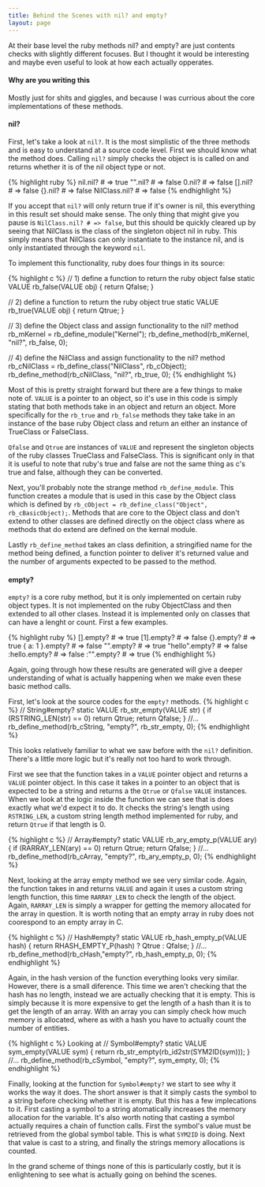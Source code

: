 ```yaml
---
title: Behind the Scenes with nil? and empty?
layout: page
---
```


At their base level the ruby methods nil? and empty? are just contents checks with slightly different focuses.  But I thought it would be interesting and maybe even useful to look at how each actually opperates.

#### Why are you writing this

Mostly just for shits and giggles, and because I was currious about the core implementations of these methods.

#### nil?

First, let's take a look at `nil?`.  It is the most simplistic of the three methods and is easy to understand at a source code level.  First we should know what the method does.  Calling `nil?` simply checks the object is is called on and returns whether it is of the nil object type or not.

{% highlight ruby %}
  nil.nil? # => true
  "".nil? # => false
  0.nil? # => false
  [].nil? # => false
  {}.nil? # => false
  NilClass.nil? # => false
{% endhighlight %}

If you accept that `nil?` will only return true if it's owner is nil, this everything in this result set should make sense.  The only thing that might give you pause is `NilClass.nil? # => false`, but this should be quickly cleared up by seeing that NilClass is the class of the singleton object nil in ruby.  This simply means that NilClass can only instantiate to the instance nil, and is only instantiated through the keyword `nil`.

To implement this functionality, ruby does four things in its source:

{% highlight c %}
  // 1) define a function to return the ruby object false
  static VALUE
  rb_false(VALUE obj)
  {
    return Qfalse;
  }

  // 2) define a function to return the ruby object true
  static VALUE
  rb_true(VALUE obj)
  {
    return Qtrue;
  }

  // 3) define the Object class and assign functionality to the nil? method
  rb_mKernel = rb_define_module("Kernel");
  rb_define_method(rb_mKernel, "nil?", rb_false, 0);

  // 4) define the NilClass and assign functionality to the nil? method
  rb_cNilClass = rb_define_class("NilClass", rb_cObject);
  rb_define_method(rb_cNilClass, "nil?", rb_true, 0);
{% endhighlight %}

Most of this is pretty straight forward but there are a few things to make note of.  `VALUE` is a pointer to an object, so it's use in this code is simply stating that both methods take in an object and return an object.  More specifically for the `rb_true` and `rb_false` methods they take take in an instance of the base ruby Object class and return an either an instance of TrueClass or FalseClass.

`Qfalse` and `Qtrue` are instances of  `VALUE` and represent the singleton objects of the ruby classes TrueClass and FalseClass.  This is significant only in that it is useful to note that ruby's true and false are not the same thing as c's true and false, although they can be converted.

Next, you'll probably note the strange method `rb_define_module`.  This function creates a module that is used in this case by the Object class which is defined by `rb_cObject = rb_define_class("Object", rb_cBasicObject);`.  Methods that are core to the Object class and don't extend to other classes are defined directly on the object class where as methods that do extend are defined on the kernal module.

Lastly `rb_define_method` takes an class definition, a stringified name for the method being defined, a function pointer to deliver it's returned value and the number of arguments expected to be passed to the method.

#### empty?

`empty?` is a core ruby method, but it is only implemented on certain ruby object types. It is not implemented on the ruby ObjectClass and then extended to all other clases.  Instead it is implemented only on classes that can have a lenght or count.  First a few examples.

{% highlight ruby %}
[].empty? # => true
[1].empty? # => false
{}.empty? # => true
{ a: 1 }.empty? # => false
"".empty? # => true
"hello".empty? # => false
:hello.empty? # => false
:"".empty? # => true
{% endhighlight %}

Again, going through how these results are generated will give a deeper understanding of what is actually happening when we make even these basic method calls.

First, let's look at the source codes for the `empty?` methods.
{% highlight c %}
// String#empty?
static VALUE
rb_str_empty(VALUE str)
{
  if (RSTRING_LEN(str) == 0)
    return Qtrue;
  return Qfalse;
}
//...
rb_define_method(rb_cString, "empty?", rb_str_empty, 0);
{% endhighlight %}

This looks relatively familiar to what we saw before with the `nil?` definition.  There's a little more logic but it's really not too hard to work through.

First we see that the function takes in a `VALUE` pointer object and returns a `VALUE` pointer object.  In this case it takes in a pointer to an object that is expected to be a string and returns a the `Qtrue` or `Qfalse` `VALUE` instances.  When we look at the logic inside the function we can see that is does exactly what we'd expect it to do.  It checks the string's length using `RSTRING_LEN`, a custom string length method implemented for ruby, and return `Qtrue` if that length is 0.

{% highlight c %}
// Array#empty?
static VALUE
rb_ary_empty_p(VALUE ary)
{
  if (RARRAY_LEN(ary) == 0)
    return Qtrue;
  return Qfalse;
}
//...
rb_define_method(rb_cArray, "empty?", rb_ary_empty_p, 0);
{% endhighlight %}

Next, looking at the array empty method we see very similar code.  Again, the function takes in and returns `VALUE` and again it uses a custom string length function, this time `RARRAY_LEN` to check the length of the object. Again, `RARRAY_LEN` is simply a wrapper for getting the memory allocated for the array in question.  It is worth noting that an empty array in ruby does not coorespond to an empty array in C.

{% highlight c %}
// Hash#empty?
static VALUE
rb_hash_empty_p(VALUE hash)
{
  return RHASH_EMPTY_P(hash) ? Qtrue : Qfalse;
}
//...
rb_define_method(rb_cHash,"empty?", rb_hash_empty_p, 0);
{% endhighlight %}

Again, in the hash version of the function everything looks very similar.  However, there is a small diference.  This time we aren't checking that the hash has no length, instead we are actually checking that it is empty.  This is simply because it is more expensive to get the length of a hash than it is to get the length of an array.  With an array you can simply check how much memory is allocated, where as with a hash you have to actually count the number of entities.

{% highlight c %}
Looking at
// Symbol#empty?
static VALUE
sym_empty(VALUE sym)
{
  return rb_str_empty(rb_id2str(SYM2ID(sym)));
}
//...
rb_define_method(rb_cSymbol, "empty?", sym_empty, 0);
{% endhighlight %}

Finally, looking at the function for `Symbol#empty?` we start to see why it works the way it does.  The short answer is that it simply casts the symbol to a string before checking whether it is empty.  But this has a few implecations to it.  First casting a symbol to a string atomatically increases the memory allocation for the variable.  It's also worth noting that casting a symbol actually requires a chain of function calls.  First the symbol's value must be retrieved from the global symbol table.  This is what `SYM2ID` is doing.  Next that value is cast to a string, and finally the strings memory allocations is counted.

In the grand scheme of things none of this is particularly costly, but it is enlightening to see what is actually going on behind the scenes.





